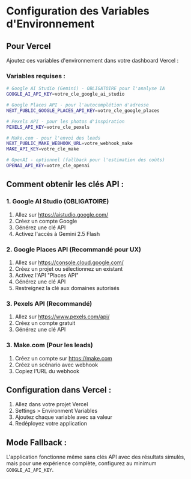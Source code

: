 # Configuration des Variables d'Environnement

## Pour Vercel

Ajoutez ces variables d'environnement dans votre dashboard Vercel :

### Variables requises :

```bash
# Google AI Studio (Gemini) - OBLIGATOIRE pour l'analyse IA
GOOGLE_AI_API_KEY=votre_cle_google_ai_studio

# Google Places API - pour l'autocomplétion d'adresse
NEXT_PUBLIC_GOOGLE_PLACES_API_KEY=votre_cle_google_places

# Pexels API - pour les photos d'inspiration
PEXELS_API_KEY=votre_cle_pexels

# Make.com - pour l'envoi des leads
NEXT_PUBLIC_MAKE_WEBHOOK_URL=votre_webhook_make
MAKE_API_KEY=votre_cle_make

# OpenAI - optionnel (fallback pour l'estimation des coûts)
OPENAI_API_KEY=votre_cle_openai
```

## Comment obtenir les clés API :

### 1. Google AI Studio (OBLIGATOIRE)
1. Allez sur https://aistudio.google.com/
2. Créez un compte Google
3. Générez une clé API
4. Activez l'accès à Gemini 2.5 Flash

### 2. Google Places API (Recommandé pour UX)
1. Allez sur https://console.cloud.google.com/
2. Créez un projet ou sélectionnez un existant
3. Activez l'API "Places API"
4. Générez une clé API
5. Restreignez la clé aux domaines autorisés

### 3. Pexels API (Recommandé)
1. Allez sur https://www.pexels.com/api/
2. Créez un compte gratuit
3. Générez une clé API

### 3. Make.com (Pour les leads)
1. Créez un compte sur https://make.com
2. Créez un scénario avec webhook
3. Copiez l'URL du webhook

## Configuration dans Vercel :

1. Allez dans votre projet Vercel
2. Settings > Environment Variables
3. Ajoutez chaque variable avec sa valeur
4. Redéployez votre application

## Mode Fallback :

L'application fonctionne même sans clés API avec des résultats simulés, mais pour une expérience complète, configurez au minimum `GOOGLE_AI_API_KEY`.

